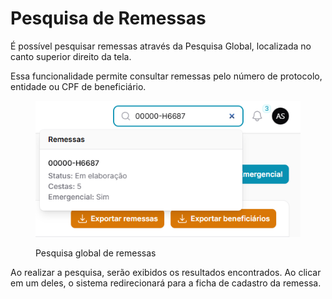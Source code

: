 # Pesquisa de Remessas

É possível pesquisar remessas através da Pesquisa Global, localizada no canto superior direito da tela.

Essa funcionalidade permite consultar remessas pelo número de protocolo, entidade ou CPF de beneficiário.

<figure><img src="../../.gitbook/assets/image (27).png" alt=""><figcaption><p>Pesquisa global de remessas</p></figcaption></figure>

Ao realizar a pesquisa, serão exibidos os resultados encontrados. Ao clicar em um deles, o sistema redirecionará para a ficha de cadastro da remessa.
